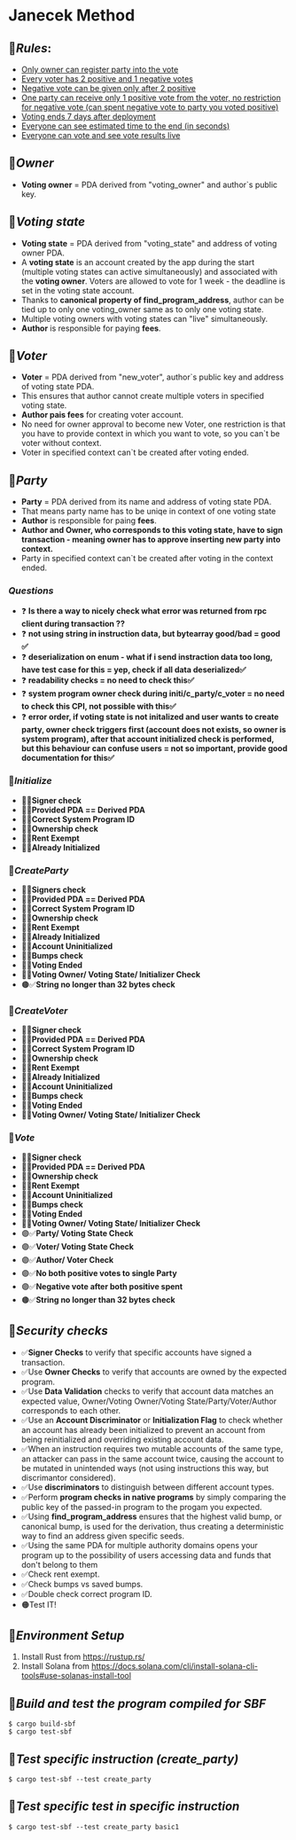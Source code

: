 # **Janecek Method**

## 🍇***Rules***:
- <u>Only owner can register party into the vote</u>
- <u>Every voter has 2 positive and 1 negative votes</u>
- <u>Negative vote can be given only after 2 positive</u>
- <u>One party can receive only 1 positive vote from the voter, no restriction for negative vote (can spent negative vote to party you voted positive)</u>
- <u>Voting ends 7 days after deployment</u>
- <u>Everyone can see estimated time to the end (in seconds)</u>
- <u>Everyone can vote and see vote results live</u>

## 🍉***Owner***
- **Voting owner** = PDA derived from "voting_owner" and author`s public key.
## 🍊***Voting state***
- **Voting state** = PDA derived from "voting_state" and address of voting owner PDA.
- A **voting state** is an account created by the app during the start (multiple voting states can active simultaneously) and associated with the **voting owner**. Voters are allowed to vote for 1 week - the deadline is set in the voting state account.
- Thanks to **canonical property of find_program_address**, author can be tied up to only one voting_owner same as to only one voting state.
- Multiple voting owners with voting states can "live" simultaneously.
- **Author** is responsible for paying **fees**.

## 🍋***Voter***
- **Voter** = PDA derived from "new_voter", author`s public key and address of voting state PDA.
- This ensures that author cannot create multiple voters in specified voting state.
- **Author pais fees** for creating voter account.
- No need for owner approval to become new Voter, one restriction is that you have to provide context in which you want to vote, so you can`t be voter without context.
- Voter in specified context can`t be created after voting ended.
## 🍍***Party***
- **Party** = PDA derived from its name and address of voting state PDA.
- That means party name has to be uniqe in context of one voting state
- **Author** is responsible for paing **fees**.
- **Author and Owner, who corresponds to this voting state, have to sign transaction - meaning owner has to approve inserting new party into context.**
- Party in specified context can`t be created after voting in the context ended.

### ***Questions***
- ❓ **Is there a way to nicely check what error was returned from rpc client during transaction ??**
- ❓ **not using string in instruction data, but bytearray good/bad = good ✅**
- ❓ **deserialization on enum - what if i send instraction data too long, have test case for this = yep, check if all data deserialized✅**
- ❓ **readability checks = no need to check this✅**
- ❓ **system program owner check during initi/c_party/c_voter = no need to check this CPI, not possible with this✅**
- ❓ **error order, if voting state is not initalized and user wants to create party, owner check triggers first (account does not exists, so owner is system program), after that account initialized check is performed, but this behaviour can confuse users = not so important, provide good documentation for this✅**

### 🍎***Initialize***
- 🔴✅**Signer check**
- 🔴✅**Provided PDA == Derived PDA**
- 🔴✅**Correct System Program ID**
- 🔴✅**Ownership check**
- 🔴✅**Rent Exempt**
- 🔴✅**Already Initialized**
### 🍓***CreateParty***
- 🔴✅**Signers check**
- 🔴✅**Provided PDA == Derived PDA**
- 🔴✅**Correct System Program ID**
- 🔴✅**Ownership check**
- 🔴✅**Rent Exempt**
- 🔴✅**Already Initialized**
- 🔵✅**Account Uninitialized**
- 🔵✅**Bumps check**
- 🔵✅**Voting Ended**
- 🔵✅**Voting Owner/ Voting State/ Initializer Check**
- 🟤✅**String no longer than 32 bytes check**
### 🥝***CreateVoter***
- 🔴✅**Signer check**
- 🔴✅**Provided PDA == Derived PDA**
- 🔴✅**Correct System Program ID**
- 🔴✅**Ownership check**
- 🔴✅**Rent Exempt**
- 🔴✅**Already Initialized**
- 🔵✅**Account Uninitialized**
- 🔵✅**Bumps check**
- 🔵✅**Voting Ended**
- 🔵✅**Voting Owner/ Voting State/ Initializer Check**
### 🍒***Vote***
- 🔴✅**Signer check**
- 🔴✅**Provided PDA == Derived PDA**
- 🔴✅**Ownership check**
- 🔴✅**Rent Exempt**
- 🔵✅**Account Uninitialized**
- 🔵✅**Bumps check**
- 🔵✅**Voting Ended**
- 🔵✅**Voting Owner/ Voting State/ Initializer Check**
- 🟣✅**Party/ Voting State Check**
- 🟣✅**Voter/ Voting State Check**
- 🟣✅**Author/ Voter Check**
- 🟣✅**No both positive votes to single Party**
- 🟣✅**Negative vote after both positive spent**
- 🟤✅**String no longer than 32 bytes check**




## 🥥***Security checks***
- ✅**Signer Checks** to verify that specific accounts have signed a transaction.
- ✅Use **Owner Checks** to verify that accounts are owned by the expected program.
- ✅Use **Data Validation** checks to verify that account data matches an expected value, Owner/Voting Owner/Voting State/Party/Voter/Author corresponds to each other.
- ✅Use an **Account Discriminator** or **Initialization Flag** to check whether an account has already been initialized to prevent an account from being reinitialized and overriding existing account data.
- ✅When an instruction requires two mutable accounts of the same type, an attacker can pass in the same account twice, causing the account to be mutated in unintended ways (not using instructions this way, but discrimantor considered).
- ✅Use **discriminators** to distinguish between different account types.
- ✅Perform **program checks in native programs** by simply comparing the public key of the passed-in program to the progam you expected.
- ✅Using **find_program_address** ensures that the highest valid bump, or canonical bump, is used for the derivation, thus creating a deterministic way to find an address given specific seeds.
- ✅Using the same PDA for multiple authority domains opens your program up to the possibility of users accessing data and funds that don't belong to them
- ✅Check rent exempt.
- ✅Check bumps vs saved bumps.
- ✅Double check correct program ID.
- 🟠Test IT!




## 🍌***Environment Setup***
1. Install Rust from https://rustup.rs/
2. Install Solana from https://docs.solana.com/cli/install-solana-cli-tools#use-solanas-install-tool

## 🥩***Build and test the program compiled for SBF***
```
$ cargo build-sbf
$ cargo test-sbf
```
## 🥓***Test specific instruction (create_party)***
```
$ cargo test-sbf --test create_party
```
## 🍗***Test specific test in specific instruction***
```
$ cargo test-sbf --test create_party basic1
```
